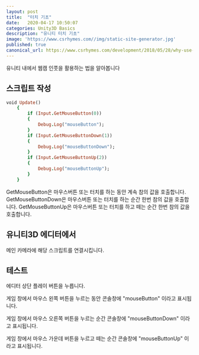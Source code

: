 ```yaml
---
layout: post
title:  "터치 기초"
date:   2020-04-17 10:50:07
categories: Unity3D Basics
description: "유니티 터치 기초"
image: 'https://www.csrhymes.com//img/static-site-generator.jpg'
published: true
canonical_url: https://www.csrhymes.com/development/2018/05/28/why-use-a-static-site-generator.html
---
```


유니티 내에서 웹캠 인풋을 활용하는 법을 알아봅니다

## 스크립트 작성
```ruby
void Update()
    {
        if (Input.GetMouseButton(0))
        {
            Debug.Log("mouseButton");
        }
        if (Input.GetMouseButtonDown(1))
        {
            Debug.Log("mouseButtonDown");
        }
        if (Input.GetMouseButtonUp(2))
        {
            Debug.Log("mouseButtonUp");
        }
    }
```
GetMouseButton은 마우스버튼 또는 터치를 하는 동안 계속 참의 값을 호출합니다.
GetMouseButtonDown은 마우스버튼 또는 터치를 하는 순간 한번 참의 값을 호출합니다.
GetMouseButtonUp은 마우스버튼 또는 터치를 하고 떼는 순간 한번 참의 값을 호출합니다.

## 유니티3D 에디터에서
메인 카메라에 해당 스크립트를 연결시킵니다.

## 테스트
에디터 상단 플레이 버튼을 누릅니다.

게임 창에서 마우스 왼쪽 버튼을 누르는 동안 콘솔창에 "mouseButton" 이라고 표시됩니다.

게임 창에서 마우스 오른쪽 버튼을 누르는 순간 콘솔창에 "mouseButtonDown" 이라고 표시됩니다.

게임 창에서 마우스 가운데 버튼을 누르고 떼는 순간 콘솔창에 "mouseButtonUp" 이라고 표시됩니다.

